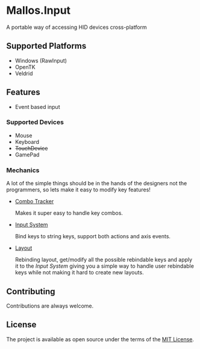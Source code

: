 # Mallos.Input
A portable way of accessing HID devices cross-platform

## Supported Platforms
* Windows (RawInput)
* OpenTK
* Veldrid

## Features
* Event based input

### Supported Devices
* Mouse
* Keyboard
* ~~TouchDevice~~
* GamePad

### Mechanics
A lot of the simple things should be in the hands of the designers not the programmers, so lets make it easy to modify key features!

* [Combo Tracker](./docs/combo_tracker.md)
  
  Makes it super easy to handle key combos.

* [Input System](./docs/input_system.md)
  
  Bind keys to string keys, support both actions and axis events.

* [Layout](./docs/layout.md)
  
  Rebinding layout, get/modify all the possible rebindable keys and apply it to the *Input System* giving you a simple way to handle user rebindable keys while not making it hard to create new layouts.

## Contributing
Contributions are always welcome.

## License
The project is available as open source under the terms of the [MIT License](http://opensource.org/licenses/MIT).
